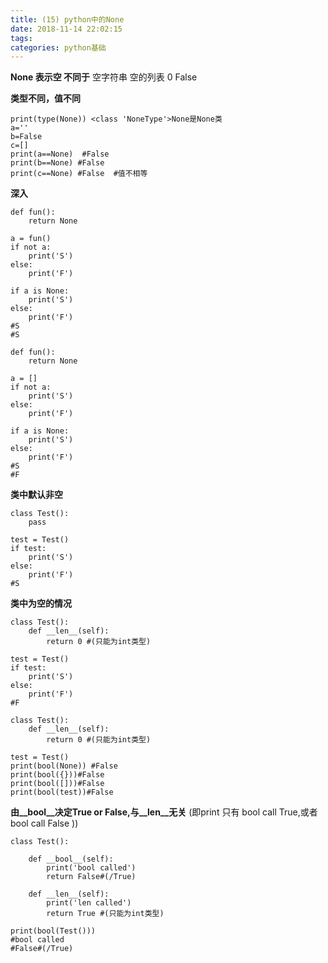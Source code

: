 ```yaml
---
title: (15) python中的None
date: 2018-11-14 22:02:15
tags:
categories: python基础
---
```


**None 表示空  不同于** 空字符串 空的列表 0 False

**类型不同，值不同**
```
print(type(None)) <class 'NoneType'>None是None类
a=''
b=False
c=[]
print(a==None)  #False
print(b==None) #False
print(c==None) #False  #值不相等
```
**深入**
```
def fun():
    return None

a = fun()
if not a:
    print('S')
else:
    print('F')

if a is None:
    print('S')
else:
    print('F')
#S
#S
```
```
def fun():
    return None

a = []
if not a:
    print('S')
else:
    print('F')

if a is None:
    print('S')
else:
    print('F')
#S
#F
```
**类中默认非空**
```
class Test():
    pass

test = Test()
if test:
    print('S')
else:
    print('F')
#S
```
**类中为空的情况**
```
class Test():
    def __len__(self):
        return 0 #(只能为int类型)

test = Test()
if test:
    print('S')
else:
    print('F')
#F
```
```
class Test():
    def __len__(self):
        return 0 #(只能为int类型)

test = Test()
print(bool(None)) #False
print(bool({}))#False
print(bool([]))#False
print(bool(test))#False
```
**由__bool__决定True or False,与__len__无关**
(即print 只有 bool call  True,或者bool call False ))
```
class Test():

    def __bool__(self):
        print('bool called')
        return False#(/True)

    def __len__(self):
        print('len called')
        return True #(只能为int类型)

print(bool(Test()))
#bool called
#False#(/True)
```
